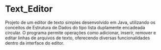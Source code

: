 # Text_Editor
Projeto de um editor de texto simples desenvolvido em Java, utilizando os conceitos de Estrutura de Dados do tipo lista duplamente encadeada circular. O programa permite operações como adicionar, inserir, remover e editar linhas de arquivos de texto, oferecendo diversas funcionalidades dentro da interface do editor.

